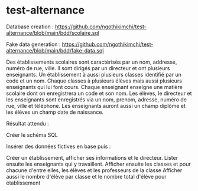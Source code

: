 # test-alternance

Database creation : https://github.com/ngothikimchi/test-alternance/blob/main/bdd/scolaire.sql

Fake data generation : https://github.com/ngothikimchi/test-alternance/blob/main/bdd/fake-data.sql

Des établissements scolaires sont caractérisés par un nom, addresse, numéro de rue, ville. Il sont dirigés par un directeur et ont plusieurs enseignants.
 Un établissement à aussi plusieurs classes identifié par un code et un nom.
 Chaque classes à plusieurs élèves mais aussi plusieurs enseignants qui lui font cours.
 Chaque enseignant enseigne une matière scolaire dont on enregistrera un code et son nom.
 Les élèves, le directeur et les enseignants sont enregistrés via un nom, prenom, adresse, numéro de rue, ville et téléphone. Les enseignants auront aussi un champ diplôme et les élèves un champ date de naissance.

 Résultat attendu :

 Créer le schéma SQL

 Insérer des données fictives en base puis :

 Créer un établissement, afficher ses informations et le directeur.
 Lister ensuite les enseignants qui y travaillent.
 Afficher ensuite les classes et pour chacune d'entre elles, les élèves et les professeurs de la classe
 Afficher aussi le nombre d'élève par classe et le nombre total d'élève pour établissement


